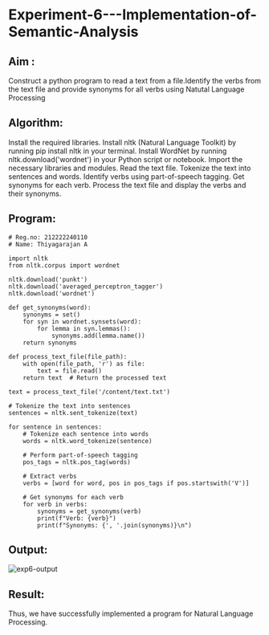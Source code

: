# Experiment-6---Implementation-of-Semantic-Analysis

## Aim :
Construct a python program to read a text from a file.Identify the verbs from the text file and provide synonyms for all verbs using Natutal Language Processing 

## Algorithm:
Install the required libraries.
Install nltk (Natural Language Toolkit) by running pip install nltk in your terminal. 
Install WordNet by running nltk.download('wordnet') in your Python script or notebook.
Import the necessary libraries and modules.
Read the text file.
Tokenize the text into sentences and words.
Identify verbs using part-of-speech tagging.
Get synonyms for each verb.
Process the text file and display the verbs and their synonyms.


## Program:
```
# Reg.no: 212222240110
# Name: Thiyagarajan A

import nltk
from nltk.corpus import wordnet

nltk.download('punkt')
nltk.download('averaged_perceptron_tagger')
nltk.download('wordnet')

def get_synonyms(word):
    synonyms = set()
    for syn in wordnet.synsets(word):
        for lemma in syn.lemmas():
            synonyms.add(lemma.name())
    return synonyms

def process_text_file(file_path):
    with open(file_path, 'r') as file:
        text = file.read()
    return text  # Return the processed text

text = process_text_file('/content/text.txt')

# Tokenize the text into sentences
sentences = nltk.sent_tokenize(text)

for sentence in sentences:
    # Tokenize each sentence into words
    words = nltk.word_tokenize(sentence)

    # Perform part-of-speech tagging
    pos_tags = nltk.pos_tag(words)

    # Extract verbs
    verbs = [word for word, pos in pos_tags if pos.startswith('V')]

    # Get synonyms for each verb
    for verb in verbs:
        synonyms = get_synonyms(verb)
        print(f"Verb: {verb}")
        print(f"Synonyms: {', '.join(synonyms)}\n")

```


## Output:
![exp6-output](https://github.com/A-Thiyagarajan/Experiment-6---Implementation-of-Semantic-Analysis/assets/118707693/84888cb1-37d8-4f2c-a8f3-ae0a0de8aa68)


## Result:
Thus, we have successfully implemented a program for Natural Language Processing.
